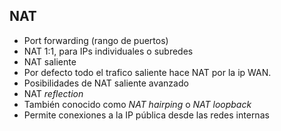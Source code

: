 ## NAT

- Port forwarding (rango de puertos)
- NAT 1:1, para IPs individuales o subredes
- NAT saliente
 - Por defecto todo el trafico saliente hace NAT por la ip WAN.
 - Posibilidades de NAT saliente avanzado
- NAT *reflection*
 - También conocido como *NAT hairping* o *NAT loopback*
 - Permite conexiones a la IP pública desde las redes internas
